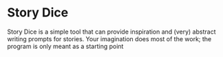 # Story Dice
Story Dice is a simple tool that can provide inspiration and (very) abstract writing prompts for stories. Your imagination does most of the work; the program is only meant as a starting point
